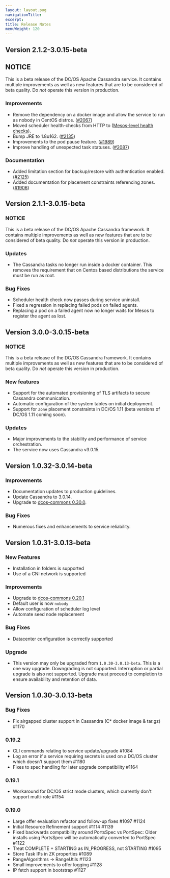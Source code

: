 ```yaml
---
layout: layout.pug
navigationTitle:
excerpt:
title: Release Notes
menuWeight: 120
---
```


## Version 2.1.2-3.0.15-beta

## NOTICE

This is a beta release of the DC/OS Apache Cassandra service. It contains multiple improvements as well as new features that are to be considered of beta quality. Do _not_ operate this version in production.

### Improvements
- Remove the dependency on a docker image and allow the service to run as nobody in CentOS distros. ([#2067](https://github.com/mesosphere/dcos-commons/pull/2067))
- Moved scheduler health-checks from HTTP to ([Mesos-level health checks](https://mesosphere.github.io/marathon/docs/health-checks.html#mesos-level-health-checks)).
- Bump JRE to 1.8u162.  ([#2135](https://github.com/mesosphere/dcos-commons/pull/2135))
- Improvements to the pod pause feature. ([#1989](https://github.com/mesosphere/dcos-commons/pull/1989))
- Improve handling of unexpected task statuses. ([#2087](https://github.com/mesosphere/dcos-commons/pull/2087))

### Documentation
- Added limitation section for backup/restore with authentication enabled. ([#2125](https://github.com/mesosphere/dcos-commons/pull/2125))
- Added documentation for placement constraints referencing zones. ([#1906](https://github.com/mesosphere/dcos-commons/pull/1906))

## Version 2.1.1-3.0.15-beta

### NOTICE
This is a beta release of the DC/OS Apache Cassandra framework. It contains multiple improvements as well as new features that are to be considered of beta quality. Do _not_ operate this version in production.

### Updates
- The Cassandra tasks no longer run inside a docker container. This removes the requirement that on Centos based distributions the service must be run as root.

### Bug Fixes
- Scheduler health check now passes during service uninstall.
- Fixed a regression in replacing failed pods on failed agents.
- Replacing a pod on a failed agent now no longer waits for Mesos to register the agent as lost.

## Version 3.0.0-3.0.15-beta

### NOTICE
This is a beta release of the DC/OS Cassandra framework. It contains multiple improvements as well as new features that are to be considered of beta quality. Do _not_ operate this version in production.

### New features
- Support for the automated provisioning of TLS artifacts to secure Cassandra communication.
- Automatic configuration of the system tables on initial deployment.
- Support for `Zone` placement constraints in DC/OS 1.11 (beta versions of DC/OS 1.11 coming soon).

### Updates
- Major improvements to the stability and performance of service orchestration.
- The service now uses Cassandra v3.0.15.

## Version 1.0.32-3.0.14-beta

### Improvements
- Documentation updates to production guidelines.
- Update Cassandra to 3.0.14.
- Upgrade to [dcos-commons 0.30.0](https://github.com/mesosphere/dcos-commons/releases/tag/0.30.0).

### Bug Fixes
- Numerous fixes and enhancements to service reliability.

## Version 1.0.31-3.0.13-beta

### New Features
- Installation in folders is supported
- Use of a CNI network is supported

### Improvements
- Upgrade to [dcos-commons 0.20.1](https://github.com/mesosphere/dcos-commons/releases/tag/0.20.1)
- Default user is now `nobody`
- Allow configuration of scheduler log level
- Automate seed node replacement

### Bug Fixes
- Datacenter configuration is correctly supported

### Upgrade
- This version may only be upgraded from `1.0.30-3.0.13-beta`.  This is a one way upgrade.  Downgrading is not supported.  Interruption or partial upgrade is also not supported.  Upgrade must proceed to completion to ensure availability and retention of data.

## Version 1.0.30-3.0.13-beta

### Bug Fixes
* Fix airgapped cluster support in Cassandra (C* docker image & tar.gz) #1170

### 0.19.2
* CLI commands relating to service update/upgrade #1084
* Log an error if a service requiring secrets is used on a DC/OS cluster which doesn't support them #1180
* Fixes to spec handling for later upgrade compatibility #1164

### 0.19.1
* Workaround for DC/OS strict mode clusters, which currently don't support multi-role #1154

### 0.19.0
* Large offer evaluation refactor and follow-up fixes #1097 #1124
* Initial Resource Refinement support #1114 #1139
* Fixed backwards compatibility around PortsSpec vs PortSpec: Older installs using PortsSpec will be automatically converted to PortSpec #1122
* Treat COMPLETE + STARTING as IN_PROGRESS, not STARTING #1095
* Store Task IPs in ZK properties #1089
* RangeAlgorithms -> RangeUtils #1123
* Small improvements to offer logging #1128
* IP fetch support in bootstrap #1127
